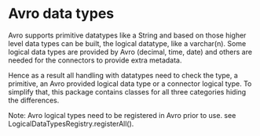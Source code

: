 # Avro data types

Avro supports primitive datatypes like a String and based on those higher level data types can be built, the logical datatype, like a varchar(n). 
Some logical data types are provided by Avro (decimal, time, date) and others are needed for the connectors to provide extra metadata.

Hence as a result all handling with datatypes need to check the type, a primitive, an Avro provided logical data type or a connector logical type. 
To simplify that, this package contains classes for all three categories hiding the differences.

Note: Avro logical types need to be registered in Avro prior to use. see LogicalDataTypesRegistry.registerAll().   